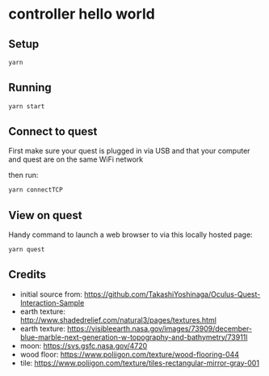 # controller hello world

## Setup

```bash
yarn
```

## Running

```bash
yarn start
```

## Connect to quest

First make sure your quest is plugged in via USB and that your computer and quest are on the same WiFi network

then run:

```bash
yarn connectTCP
```

## View on quest

Handy command to launch a web browser to via this locally hosted page:

```bash
yarn quest
```

## Credits

- initial source from: https://github.com/TakashiYoshinaga/Oculus-Quest-Interaction-Sample
- earth texture: http://www.shadedrelief.com/natural3/pages/textures.html
- earth texture: https://visibleearth.nasa.gov/images/73909/december-blue-marble-next-generation-w-topography-and-bathymetry/73911l
- moon: https://svs.gsfc.nasa.gov/4720
- wood floor: https://www.poliigon.com/texture/wood-flooring-044
- tile: https://www.poliigon.com/texture/tiles-rectangular-mirror-gray-001
